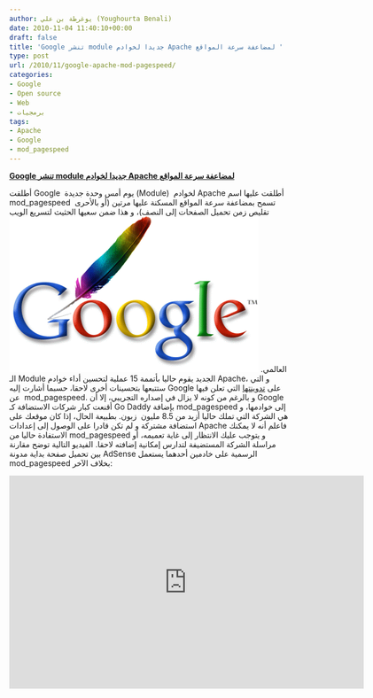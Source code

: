 ```yaml
---
author: يوغرطة بن علي (Youghourta Benali)
date: 2010-11-04 11:40:10+00:00
draft: false
title: 'Google تنشر module جديدا لخوادم Apache لمضاعفة سرعة المواقع '
type: post
url: /2010/11/google-apache-mod-pagespeed/
categories:
- Google
- Open source
- Web
- برمجيات
tags:
- Apache
- Google
- mod_pagespeed
---
```


**[Google تنشر module جديدا لخوادم Apache لمضاعفة سرعة المواقع](https://www.it-scoop.com/2010/11/google-apache-mod-pagespeed)**


أطلقت Google  يوم أمس وحدة جديدة (Module)  لخوادم Apache أطلقت عليها اسم mod_pagespeed  تسمح بمضاعفة سرعة المواقع المسكنة عليها مرتين (أو بالأحرى تقليص زمن تحميل الصفحات إلى النصف)، و هذا ضمن سعيها الحثيث لتسريع الويب العالمي.  [![](Google-Apache.gif)
](https://www.it-scoop.com/2010/11/google-apache-mod-pagespeed) الـ Module الجديد يقوم حاليا بأتممة 15 عملية لتحسين أداء خوادم Apache، و التي ستتبعها بتحسينات أخرى لاحقا، حسبما أشارت إليه Google على [تدوينتها](http://googlewebmastercentral.blogspot.com/2010/11/make-your-websites-run-faster.html) التي تعلن فيها عن  mod_pagespeed.  و بالرغم من كونه لا يزال في إصداره التجريبي، إلا أن Google أقنعت كبار شركات الاستضافة كـ Go Daddy بإضافة mod_pagespeed إلى خوادمها، و هي الشركة التي تملك حاليا أزيد من 8.5 مليون  زبون.  بطبيعة الحال، إذا كان موقعك على استضافة مشتركة و لم تكن قادرا على الوصول إلى إعدادات Apache فاعلم أنه لا يمكنك الاستفادة حاليا من mod_pagespeed و يتوجب عليك الانتظار إلى غاية تعميمه، أو مراسلة الشركة المستضيفة لتدارس إمكانية إضافته لاحقا.  الفيديو التالية توضح مقارنة بين تحميل صفحة بداية مدونة AdSense الرسمية على خادمين أحدهما يستعمل mod_pagespeed بخلاف الآخر:  <!-- more -->



<object classid="clsid:d27cdb6e-ae6d-11cf-96b8-444553540000" width="640" codebase="http://download.macromedia.com/pub/shockwave/cabs/flash/swflash.cab#version=6,0,40,0" height="385"><embed src="http://www.youtube.com/v/8moGR2qf994?fs=1&hl=fr_FR" allowscriptaccess="always" height="385" width="640" allowfullscreen="true" type="application/x-shockwave-flash"></embed></object>
